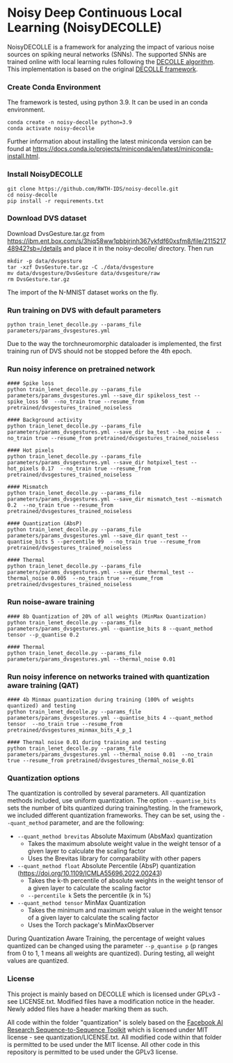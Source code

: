 # Noisy Deep Continuous Local Learning (NoisyDECOLLE)

NoisyDECOLLE is a framework for analyzing the impact of various noise sources on spiking neural networks (SNNs). The supported SNNs are trained online with local learning rules following the [DECOLLE algorithm](https://www.frontiersin.org/articles/10.3389/fnins.2020.00424/full). This implementation is based on the original [DECOLLE framework](https://github.com/nmi-lab/decolle-public/tree/master/decolle).


### Create Conda Environment
The framework is tested, using python 3.9. It can be used in an conda environment.
```
conda create -n noisy-decolle python=3.9
conda activate noisy-decolle
```
Further information about installing the latest miniconda version can be found at https://docs.conda.io/projects/miniconda/en/latest/miniconda-install.html.

### Install NoisyDECOLLE
```
git clone https://github.com/RWTH-IDS/noisy-decolle.git
cd noisy-decolle
pip install -r requirements.txt
```

### Download DVS dataset
Download DvsGesture.tar.gz from https://ibm.ent.box.com/s/3hiq58ww1pbbjrinh367ykfdf60xsfm8/file/211521748942?sb=/details and place it in the noisy-decolle/ directory. Then run
```
mkdir -p data/dvsgesture
tar -xzf DvsGesture.tar.gz -C ./data/dvsgesture
mv data/dvsgesture/DvsGesture data/dvsgesture/raw
rm DvsGesture.tar.gz
```
The import of the N-MNIST dataset works on the fly.

### Run training on DVS with default parameters
```
python train_lenet_decolle.py --params_file parameters/params_dvsgestures.yml
```
Due to the way the torchneuromorphic dataloader is implemented, the first training run of DVS should not be stopped before the 4th epoch.

### Run noisy inference on pretrained network
```
#### Spike loss
python train_lenet_decolle.py --params_file parameters/params_dvsgestures.yml --save_dir spikeloss_test --spike_loss 50  --no_train true --resume_from pretrained/dvsgestures_trained_noiseless

#### Background activity
python train_lenet_decolle.py --params_file parameters/params_dvsgestures.yml --save_dir ba_test --ba_noise 4  --no_train true --resume_from pretrained/dvsgestures_trained_noiseless

#### Hot pixels
python train_lenet_decolle.py --params_file parameters/params_dvsgestures.yml --save_dir hotpixel_test --hot_pixels 0.17  --no_train true --resume_from pretrained/dvsgestures_trained_noiseless

#### Mismatch
python train_lenet_decolle.py --params_file parameters/params_dvsgestures.yml --save_dir mismatch_test --mismatch 0.2  --no_train true --resume_from pretrained/dvsgestures_trained_noiseless

#### Quantization (AbsP)
python train_lenet_decolle.py --params_file parameters/params_dvsgestures.yml --save_dir quant_test --quantise_bits 5 --percentile 99  --no_train true --resume_from pretrained/dvsgestures_trained_noiseless

#### Thermal
python train_lenet_decolle.py --params_file parameters/params_dvsgestures.yml --save_dir thermal_test --thermal_noise 0.005  --no_train true --resume_from pretrained/dvsgestures_trained_noiseless
```

### Run noise-aware training
```
#### 8b Quantization of 20% of all weights (MinMax Quantization)
python train_lenet_decolle.py --params_file parameters/params_dvsgestures.yml --quantise_bits 8 --quant_method tensor --p_quantise 0.2

#### Thermal
python train_lenet_decolle.py --params_file parameters/params_dvsgestures.yml --thermal_noise 0.01
```

### Run noisy inference on networks trained with quantization aware training (QAT)
```
#### 4b Minmax puantization during training (100% of weights quantized) and testing
python train_lenet_decolle.py --params_file parameters/params_dvsgestures.yml --quantise_bits 4 --quant_method tensor  --no_train true --resume_from pretrained/dvsgestures_minmax_bits_4_p_1

#### Thermal noise 0.01 during training and testing
python train_lenet_decolle.py --params_file parameters/params_dvsgestures.yml --thermal_noise 0.01  --no_train true --resume_from pretrained/dvsgestures_thermal_noise_0.01
```


### Quantization options
The quantization is controlled by several parameters. All quantization methods included, use uniform quantization. The option `--quantise_bits` sets the number of bits quantized during training/testing. In the framework, we included different quantization frameworks. They can be set, using the `--quant_method` parameter, and are the following:
* `--quant_method brevitas` Absolute Maximum (AbsMax) quantization
    + Takes the maximum absolute weight value in the weight tensor of a given layer to calculate the scaling factor
    + Uses the Brevitas library for comparability with other papers
* `--quant_method float` Absolute Percentile (AbsP) quantization (https://doi.org/10.1109/ICMLA55696.2022.00243)
    + Takes the k-th percentile of absolute weights in the weight tensor of a given layer to calculate the scaling factor
    + `--percentile k` Sets the percentile (k in %)
* `--quant_method tensor` MinMax Quantization
    + Takes the minimum and maximum weight value in the weight tensor of a given layer to calculate the scaling factor
    + Uses the Torch package's MinMaxObserver

During Quantization Aware Training, the percentage of weight values quantized can be changed using the parameter `--p_quantise p` (p ranges from 0 to 1, 1 means all weights are quantized). During testing, all weight values are quantized.



### License
This project is mainly based on DECOLLE which is licensed under GPLv3 - see LICENSE.txt. Modified files have a modification notice in the header. Newly added files have a header marking them as such. 

All code within the folder "quantization" is solely based on the [Facebook AI Research Sequence-to-Sequence Toolkit](https://github.com/facebookresearch/fairseq/tree/main) which is licensed under MIT license - see quantization/LICENSE.txt. All modified code within that folder is permitted to be used under the MIT license. All other code in this repository is permitted to be used under the GPLv3 license.
